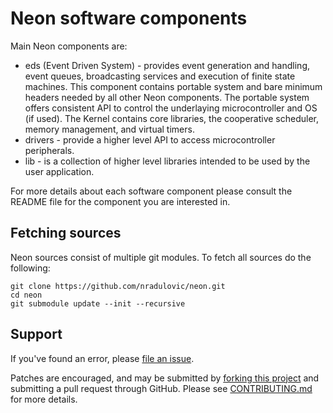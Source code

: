 
Neon software components
========================

Main Neon components are:
* eds (Event Driven System) - provides event generation and handling, event 
    queues, broadcasting services and execution of finite state machines. This
    component contains portable system and bare minimum headers needed by all 
    other Neon components. The portable system offers consistent API to control 
    the underlaying microcontroller and OS (if used). The Kernel contains core 
    libraries, the cooperative scheduler, memory management, and virtual timers. 
* drivers - provide a higher level API to access microcontroller peripherals.
* lib - is a collection of higher level libraries intended to be used by the
    user application.
    
For more details about each software component please consult the README file 
for the component you are interested in.


Fetching sources
----------------
Neon sources consist of multiple git modules. To fetch all sources do the following:

    git clone https://github.com/nradulovic/neon.git
    cd neon
    git submodule update --init --recursive

Support
-------
If you've found an error, please [file an issue](https://github.com/nradulovic/neon/issues/new).

Patches are encouraged, and may be submitted by [forking this project](https://github.com/nradulovic/neon/fork) and
submitting a pull request through GitHub. Please see [CONTRIBUTING.md](CONTRIBUTING.md) for more details.
